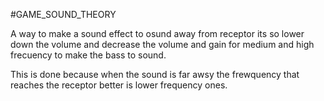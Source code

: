 #GAME_SOUND_THEORY

A way to make a sound effect to osund away from receptor its so lower down the volume and decrease the volume and gain for medium and high frecuency to make the bass to sound. 

This is done because when the sound is far awsy the frewquency that reaches the receptor better is lower frequency ones. 